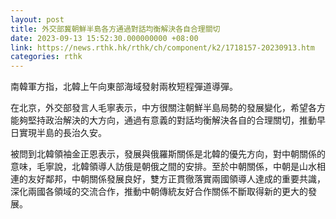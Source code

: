 ```yaml
---
layout: post
title: 外交部冀朝鮮半島各方通過對話均衡解決各自合理關切
date: 2023-09-13 15:52:30.000000000 +08:00
link: https://news.rthk.hk/rthk/ch/component/k2/1718157-20230913.htm
categories: rthk
---
```


南韓軍方指，北韓上午向東部海域發射兩枚短程彈道導彈。

在北京，外交部發言人毛寧表示，中方很關注朝鮮半島局勢的發展變化，希望各方能夠堅持政治解決的大方向，通過有意義的對話均衡解決各自的合理關切，推動早日實現半島的長治久安。

被問到北韓領袖金正恩表示，發展與俄羅斯關係是北韓的優先方向，對中朝關係的意味，毛寧說，北韓領導人訪俄是朝俄之間的安排。至於中朝關係，中朝是山水相連的友好鄰邦，中朝關係發展良好，雙方正貫徹落實兩國領導人達成的重要共識，深化兩國各領域的交流合作，推動中朝傳統友好合作關係不斷取得新的更大的發展。
